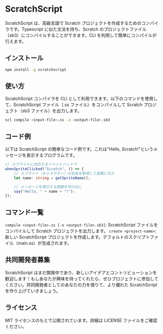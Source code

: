 # ScratchScript

ScratchScript は、高級言語で Scratch プロジェクトを作成するためのコンパイラです。Typescript に似た文法を持ち、Scratch のプロジェクトファイル（sb3）にコンパイルすることができます。CLI を利用して簡単にコンパイルが行えます。

## インストール

```bash
npm install -g scratchscript
```

## 使い方

ScratchScript コンパイラを CLI として利用できます。以下のコマンドを使用して、ScratchScript ファイル（.ss ファイル）をコンパイルして Scratch プロジェクト（sb3 ファイル）を出力します。

```bash
scl compile <input-file>.ss -o <output-file>.sb3
```

## コード例

以下は ScratchScript の簡単なコード例です。これは"Hello, Scratch!"というメッセージを表示するプログラムです。

```typescript
// スプライトに対応するイベントハンドラ
whenSpriteClicked("Scratch", () => {
    // スプライト（キャラクター）の名前を取得して変数に代入
    let name: string = getSpriteName();

    // メッセージを表示する関数を呼び出し
    say("Hello, " + name + "!");
});
```

## コマンド一覧

`compile <input-file>.ss [-o <output-file>.sb3]`: ScratchScript ファイルをコンパイルして Scratch プロジェクトを出力します。
`create <project-name>`: 新しい ScratchScript プロジェクトを作成します。デフォルトのスクリプトファイル（main.ss）が生成されます。

## 共同開発者募集

ScratchScript はまだ開発中であり、新しいアイデアとコントリビューションを歓迎します！もしあなたが興味を持ってくれたら、ぜひプロジェクトに参加してください。共同開発者としてのあなたの力を借りて、より優れた ScratchScript を作り上げていきましょう。

## ライセンス

MIT ライセンスのもとで公開されています。詳細は LICENSE ファイルをご確認ください。
